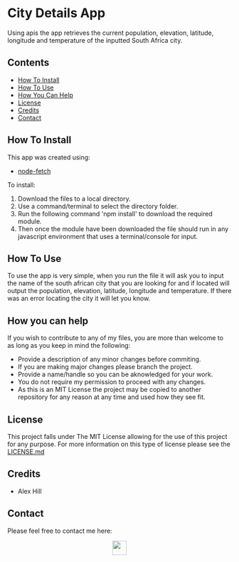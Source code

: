 # City Details App

Using apis the app retrieves the current population, elevation, latitude, longitude and temperature of the inputted South Africa city.


## Contents

- [How To Install](#how-to-install)
- [How To Use](#how-to-use)
- [How You Can Help](#how-you-can-help)
- [License](#license)
- [Credits](#credits)
- [Contact](#contact)

## How To Install

This app was created using:
- [node-fetch](https://www.npmjs.com/package/node-fetch?activeTab=readme)

To install:
1. Download the files to a local directory. 
2. Use a command/terminal to select the directory folder.
3. Run the following command 'npm install' to download the required module.
4. Then once the module have been downloaded the file should run in any javascript environment that uses a terminal/console for input.

## How To Use

To use the app is very simple, when you run the file it will ask you to input the name of the south african city that you are looking for and if located will output the population, elevation, latitude, longitude and temperature. If there was an error locating the city it will let you know. 

## How you can help

If you wish to contribute to any of my files, you are more than welcome to as long as you keep in mind the following:
 - Provide a description of any minor changes before commiting.
 - If you are making major changes please branch the project.
 - Provide a name/handle so you can be aknowledged for your work.
 - You do not require my permission to proceed with any changes.
 - As this is an MIT License the project may be copied to another repository for any reason at any time and used how they see fit.

## License

This project falls under The MIT License allowing for the use of this project for any purpose. For more information on this type of license please see the [LICENSE.md](https://github.com/alexhill-coder/Hacker_Hangman/blob/master/LICENSE.md)

## Credits

- Alex Hill

## Contact

Please feel free to contact me here:
<p align=center>
<a href="https://www.linkedin.com/in/alex-hill-webdeveloper">
<img src="https://img.shields.io/badge/-@alex hill webdeveloper-blue?style=for-the-badge&logo=Linkedin&logoColor=white&link=https://www.linkedin.com/in/alex-hill-webdeveloper/" height=32/>
</a>
</p>
